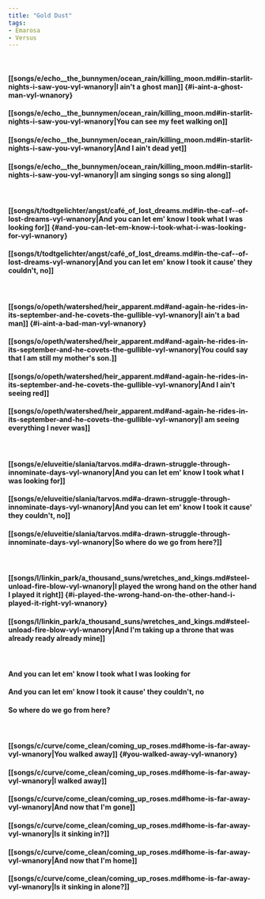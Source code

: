 ```yaml
---
title: "Gold Dust"
tags:
- Emarosa
- Versus
---
```

&nbsp;
#### [[songs/e/echo__the_bunnymen/ocean_rain/killing_moon.md#in-starlit-nights-i-saw-you-vyl-wnanory|I ain't a ghost man]] {#i-aint-a-ghost-man-vyl-wnanory}
#### [[songs/e/echo__the_bunnymen/ocean_rain/killing_moon.md#in-starlit-nights-i-saw-you-vyl-wnanory|You can see my feet walking on]]
#### [[songs/e/echo__the_bunnymen/ocean_rain/killing_moon.md#in-starlit-nights-i-saw-you-vyl-wnanory|And I ain't dead yet]]
#### [[songs/e/echo__the_bunnymen/ocean_rain/killing_moon.md#in-starlit-nights-i-saw-you-vyl-wnanory|I am singing songs so sing along]]
&nbsp;
#### [[songs/t/todtgelichter/angst/café_of_lost_dreams.md#in-the-caf--of-lost-dreams-vyl-wnanory|And you can let em' know I took what I was looking for]] {#and-you-can-let-em-know-i-took-what-i-was-looking-for-vyl-wnanory}
#### [[songs/t/todtgelichter/angst/café_of_lost_dreams.md#in-the-caf--of-lost-dreams-vyl-wnanory|And you can let em' know I took it cause' they couldn't, no]]
&nbsp;
#### [[songs/o/opeth/watershed/heir_apparent.md#and-again-he-rides-in-its-september-and-he-covets-the-gullible-vyl-wnanory|I ain't a bad man]] {#i-aint-a-bad-man-vyl-wnanory}
#### [[songs/o/opeth/watershed/heir_apparent.md#and-again-he-rides-in-its-september-and-he-covets-the-gullible-vyl-wnanory|You could say that I am still my mother's son.]]
#### [[songs/o/opeth/watershed/heir_apparent.md#and-again-he-rides-in-its-september-and-he-covets-the-gullible-vyl-wnanory|And I ain't seeing red]]
#### [[songs/o/opeth/watershed/heir_apparent.md#and-again-he-rides-in-its-september-and-he-covets-the-gullible-vyl-wnanory|I am seeing everything I never was]]
&nbsp;
#### [[songs/e/eluveitie/slania/tarvos.md#a-drawn-struggle-through-innominate-days-vyl-wnanory|And you can let em' know I took what I was looking for]]
#### [[songs/e/eluveitie/slania/tarvos.md#a-drawn-struggle-through-innominate-days-vyl-wnanory|And you can let em' know I took it cause' they couldn't, no]]
#### [[songs/e/eluveitie/slania/tarvos.md#a-drawn-struggle-through-innominate-days-vyl-wnanory|So where do we go from here?]]
&nbsp;
#### [[songs/l/linkin_park/a_thousand_suns/wretches_and_kings.md#steel-unload-fire-blow-vyl-wnanory|I played the wrong hand on the other hand I played it right]] {#i-played-the-wrong-hand-on-the-other-hand-i-played-it-right-vyl-wnanory}
#### [[songs/l/linkin_park/a_thousand_suns/wretches_and_kings.md#steel-unload-fire-blow-vyl-wnanory|And I'm taking up a throne that was already ready already mine]]
&nbsp;
#### And you can let em' know I took what I was looking for
#### And you can let em' know I took it cause' they couldn't, no
#### So where do we go from here?
&nbsp;
#### [[songs/c/curve/come_clean/coming_up_roses.md#home-is-far-away-vyl-wnanory|You walked away]] {#you-walked-away-vyl-wnanory}
#### [[songs/c/curve/come_clean/coming_up_roses.md#home-is-far-away-vyl-wnanory|I walked away]]
#### [[songs/c/curve/come_clean/coming_up_roses.md#home-is-far-away-vyl-wnanory|And now that I'm gone]]
#### [[songs/c/curve/come_clean/coming_up_roses.md#home-is-far-away-vyl-wnanory|Is it sinking in?]]
#### [[songs/c/curve/come_clean/coming_up_roses.md#home-is-far-away-vyl-wnanory|And now that I'm home]]
#### [[songs/c/curve/come_clean/coming_up_roses.md#home-is-far-away-vyl-wnanory|Is it sinking in alone?]]
